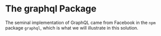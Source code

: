 # The graphql Package

The seminal implementation of GraphQL came from Facebook in the `npm` package `graphql`, which is what we will illustrate in this solution.
